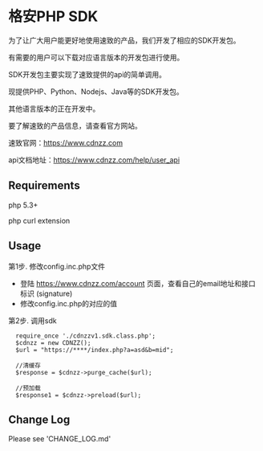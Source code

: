 # 格安PHP SDK

为了让广大用户能更好地使用速致的产品，我们开发了相应的SDK开发包。

有需要的用户可以下载对应语言版本的开发包进行使用。

SDK开发包主要实现了速致提供的api的简单调用。

现提供PHP、Python、Nodejs、Java等的SDK开发包。

其他语言版本的正在开发中。

要了解速致的产品信息，请查看官方网站。

速致官网：https://www.cdnzz.com

api文档地址：https://www.cdnzz.com/help/user_api


## Requirements

php 5.3+

php curl extension

## Usage

第1步. 修改config.inc.php文件

   - 登陆 https://www.cdnzz.com/account 页面，查看自己的email地址和接口标识
     (signature)
   - 修改config.inc.php的对应的值


第2步. 调用sdk

  ```
    require_once './cdnzzv1.sdk.class.php';
    $cdnzz = new CDNZZ();
    $url = "https://****/index.php?a=asd&b=mid";

    //清缓存
    $response = $cdnzz->purge_cache($url);

    //预加载
    $response1 = $cdnzz->preload($url);
  ```

## Change Log

Please see 'CHANGE_LOG.md'



